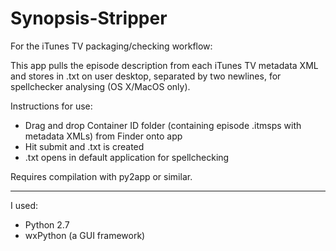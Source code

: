 # Synopsis-Stripper

For the iTunes TV packaging/checking workflow:

This app pulls the episode description from each iTunes TV metadata XML and stores in .txt on user desktop, separated by two newlines, for spellchecker analysing (OS X/MacOS only).

Instructions for use:
- Drag and drop Container ID folder (containing episode .itmsps with metadata XMLs) from Finder onto app
- Hit submit and .txt is created
- .txt opens in default application for spellchecking

Requires compilation with py2app or similar.


---
I used:
- Python 2.7
- wxPython (a GUI framework)
